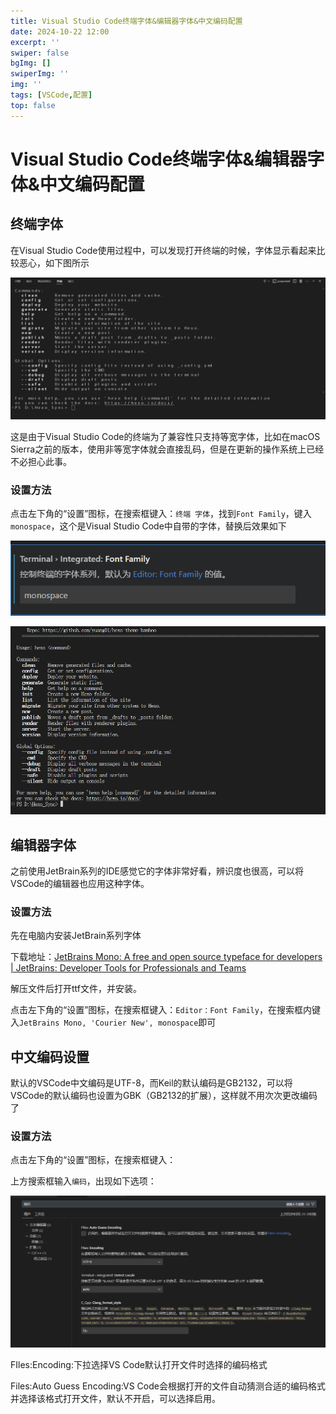 ```yaml
---
title: Visual Studio Code终端字体&编辑器字体&中文编码配置
date: 2024-10-22 12:00
excerpt: ''
swiper: false
bgImg: []
swiperImg: ''
img: '' 
tags: [VSCode,配置]
top: false
---
```




# Visual Studio Code终端字体&编辑器字体&中文编码配置

## 终端字体

在Visual Studio Code使用过程中，可以发现打开终端的时候，字体显示看起来比较恶心，如下图所示  

<img src="vscode_font_configuration/image-20241023101707874.png" alt="image-20241023101707874" style="zoom: 80%;" />

这是由于Visual Studio Code的终端为了兼容性只支持等宽字体，比如在macOS Sierra之前的版本，使用非等宽字体就会直接乱码，但是在更新的操作系统上已经不必担心此事。  

### 设置方法

点击左下角的“设置”图标，在搜索框键入：`终端 字体`，找到`Font Family`，键入`monospace`，这个是Visual Studio Code中自带的字体，替换后效果如下

![image-20241023103017688](vscode_font_configuration/image-20241023103017688.png)

![image-20241023103210158](vscode_font_configuration/image-20241023103210158.png)

## 编辑器字体

之前使用JetBrain系列的IDE感觉它的字体非常好看，辨识度也很高，可以将VSCode的编辑器也应用这种字体。

### 设置方法

先在电脑内安装JetBrain系列字体

下载地址：[JetBrains Mono: A free and open source typeface for developers | JetBrains: Developer Tools for Professionals and Teams](https://www.jetbrains.com/lp/mono/)

解压文件后打开ttf文件，并安装。

点击左下角的“设置”图标，在搜索框键入：`Editor：Font Family`，在搜索框内键入`JetBrains Mono, 'Courier New', monospace`即可



## 中文编码设置

默认的VSCode中文编码是UTF-8，而Keil的默认编码是GB2132，可以将VSCode的默认编码也设置为GBK（GB2132的扩展），这样就不用次次更改编码了

### 设置方法

点击左下角的“设置”图标，在搜索框键入：

上方搜索框输入`编码`，出现如下选项：

<img src="vscode_font_configuration/image-20241023232248866.png" alt="image-20241023232248866" style="zoom:80%;" />

FIles:Encoding:下拉选择VS Code默认打开文件时选择的编码格式

Files:Auto Guess Encoding:VS Code会根据打开的文件自动猜测合适的编码格式并选择该格式打开文件，默认不开启，可以选择启用。

